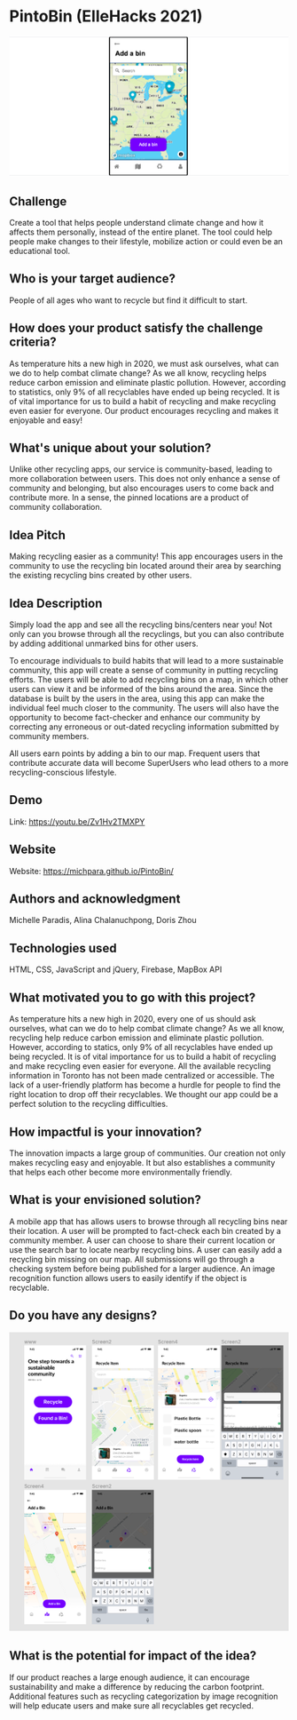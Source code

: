 # PintoBin (ElleHacks 2021)

![alt text](screenshot/screenshot.png)

## Challenge
Create a tool that helps people understand climate change and how it affects them personally, instead of the entire planet. The tool could help people make changes to their lifestyle, mobilize action or could even be an educational tool.

## Who is your target audience?
People of all ages who want to recycle but find it difficult to start.

## How does your product satisfy the challenge criteria?
As temperature hits a new high in 2020, we must ask ourselves, what can we do to help combat climate change? As we all know, recycling helps reduce carbon emission and eliminate plastic pollution. However, according to statistics, only 9% of all recyclables have ended up being recycled. It is of vital importance for us to build a habit of recycling and make recycling even easier for everyone. Our product encourages recycling and makes it enjoyable and easy!

## What's unique about your solution? 
Unlike other recycling apps, our service is community-based, leading to more collaboration between users. This does not only enhance a sense of community and belonging, but also encourages users to come back and contribute more. In a sense, the pinned locations are a product of community collaboration.

## Idea Pitch
Making recycling easier as a community! This app encourages users in the community to use the recycling bin located around their area by searching the existing recycling bins created by other users.

## Idea Description
Simply load the app and see all the recycling bins/centers near you! Not only can you browse through all the recyclings, but you can also contribute by adding additional unmarked bins for other users.

To encourage individuals to build habits that will lead to a more sustainable community, this app will create a sense of community in putting recycling efforts. The users will be able to add recycling bins on a map, in which other users can view it and be informed of the bins around the area. Since the database is built by the users in the area, using this app can make the individual feel much closer to the community. The users will also have the opportunity to become fact-checker and enhance our community by correcting any erroneous or out-dated recycling information submitted by community members.

All users earn points by adding a bin to our map. Frequent users that contribute accurate data will become SuperUsers who lead others to a more recycling-conscious lifestyle.

## Demo

Link: https://youtu.be/Zv1Hv2TMXPY

## Website

Website: 
https://michpara.github.io/PintoBin/

## Authors and acknowledgment
Michelle Paradis, Alina Chalanuchpong, Doris Zhou

## Technologies used

HTML, CSS, JavaScript and jQuery, Firebase, MapBox API

## What motivated you to go with this project?

As temperature hits a new high in 2020, every one of us should ask ourselves, what can we do to help combat climate change? As we all know, recycling help reduce carbon emission and eliminate plastic pollution. However, according to statics, only 9% of all recyclables have ended up being recycled. It is of vital importance for us to build a habit of recycling and make recycling even easier for everyone. All the available recycling information in Toronto has not been made centralized or accessible. The lack of a user-friendly platform has become a hurdle for people to find the right location to drop off their recyclables. We thought our app could be a perfect solution to the recycling difficulties.

## How impactful is your innovation?
The innovation impacts a large group of communities. Our creation not only makes recycling easy and enjoyable. It but also establishes a community that helps each other become more environmentally friendly.

## What is your envisioned solution?
A mobile app that has allows users to browse through all recycling bins near their location. A user will be prompted to fact-check each bin created by a community member. A user can choose to share their current location or use the search bar to locate nearby recycling bins. A user can easily add a recycling bin missing on our map. All submissions will go through a checking system before being published for a larger audience. An image recognition function allows users to easily identify if the object is recyclable.

## Do you have any designs?

![alt text](design/design.png)

## What is the potential for impact of the idea?
If our product reaches a large enough audience, it can encourage sustainability and make a difference by reducing the carbon footprint. Additional features such as recycling categorization by image recognition will help educate users and make sure all recyclables get recycled.
